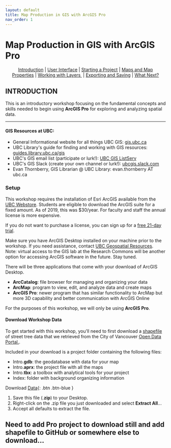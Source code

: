 ```yaml
---
layout: default
title: Map Production in GIS with ArcGIS Pro
nav_order: 1
---
```


# Map Production in GIS with ArcGIS Pro

<p align="center">
  <a href="master/index.">Introduction</a>&nbsp;|
  <a href="content/user-interface">User Interface</a>&nbsp;|
  <a href="content/start-a-project">Starting a Project</a>&nbsp;|
  <a href="content/maps">Maps and Map Properties</a>&nbsp;|
  <a href="content/layers">Working with Layers </a>&nbsp;|
  <a href="content/exporting">Exporting and Saving</a>&nbsp;|
  <a href="content/what-next">What Next?</a>
</p>

## INTRODUCTION

This is an introductory workshop focusing on the fundamental concepts and skills needed to begin using **ArcGIS Pro** for exploring and analyzing spatial data.

---
#### GIS Resources at UBC:
- General Informational website for all things UBC GIS: [gis.ubc.ca](http://gis.ubc.ca/)    
- UBC Library's guide for finding and working with GIS resources: [guides.library.ubc.ca/gis](http://guides.library.ubc.ca/gis)
- UBC's GIS email list (participate or lurk!): [UBC GIS ListServ](https://lists.ubc.ca/scripts/wa.exe?SUBED1=GIS-LIST&A=1)  
- UBC's GIS Slack (create your own channel or lurk!): [ubcgis.slack.com](https://ubcgis.slack.com/)
- Evan Thornberry, GIS Librarian @ UBC Library: evan.thornberry AT ubc.ca

### Setup
This workshop requires the installation of Esri ArcGIS available from the [UBC Webstore](http://gis.ubc.ca/software/).
Students are eligible to download the ArcGIS suite for a fixed amount. As of 2019, this was $30/year.
For faculty and staff the annual license is more expensive. 

If you do not want to purchase a license, you can sign up for a [free 21-day trial](https://www.esri.com/en-us/arcgis/trial?rmedium=esri_com_redirects01&rsource=https://links.esri.com/pro/trial).

Make sure you have ArcGIS Desktop installed on your machine prior to the workshop.
If you need assistance, contact [UBC Geospatial Resources](http://gis.ubc.ca/connect/).
Note: virtual access to the GIS lab at the Research Commons will be another option for accessing ArcGIS software in the future. Stay tuned.

There will be three applications that come with your download of ArcGIS Desktop.

- **ArcCatalog**: file browser for managing and organizing your data
- **ArcMap**: program to view, edit, and analyze data and create maps
- **ArcGIS Pro**: newer program that has similar functionality to ArcMap but more 3D capability and better communication with ArcGIS Online

For the purposes of this workshop, we will only be using **ArcGIS Pro**.

#### Download Workshop Data
To get started with this workshop, you'll need to first download a [shapefile](https://desktop.arcgis.com/en/arcmap/10.3/manage-data/shapefiles/what-is-a-shapefile.htm) of street tree data that we retrieved from the City of Vancouver [Open Data Portal.](https://opendata.vancouver.ca/pages/home/). 

Included in your download is a project folder containing the following files:
- Intro.**gdb**: the geodatabase with data for your map
- Intro.**aprx**: the project file with all the maps
- Intro.**tbx**: a toolbox with analytical tools for your project
- Index: folder with background organizing information

Download [Data](https://opendata.vancouver.ca/explore/dataset/street-trees/download/?format=geojson&timezone=America/Los_Angeles&lang=en){: .btn .btn-blue }
1. Save this file (.**zip**) to your Desktop.
2. Right-click on the .zip file you just downloaded and select **Extract All**...
3. Accept all defaults to extract the file.    

## Need to add Pro project to download still and add shapefile to GitHub or somewhere else to download...
